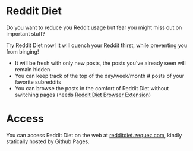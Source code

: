 # Reddit Diet

Do you want to reduce you Reddit usage but fear you might miss
out on important stuff?

Try Reddit Diet now! It will quench your Reddit thirst, while preventing
you from binging!

- It will be fresh with only new posts, the posts you've already seen will remain hidden
- You can keep track of the top of the day/week/month # posts of your favorite subreddits
- You can browse the posts in the comfort of Reddit Diet without switching pages (needs [Reddit Diet Browser Extension](https://chrome.google.com/webstore/detail/daknhmbmnikajlilbdcecibhcnkpbgoc/publish-accepted))

# Access

You can access Reddit Diet on the web at [redditdiet.zequez.com](https://redditdiet.zequez.com/),
kindly statically hosted by Github Pages.
